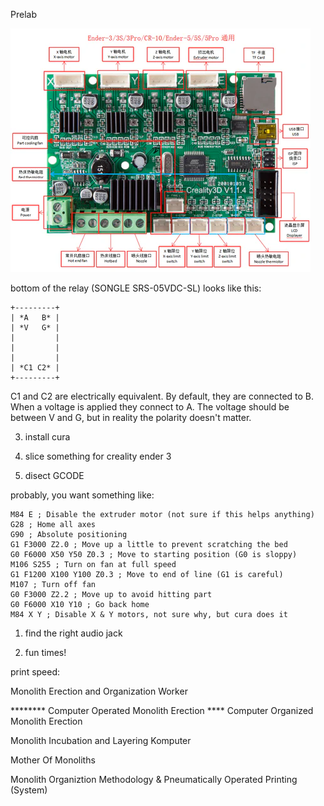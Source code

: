 Prelab

![diagram of the ender 3 3D printer](ender_3_board.webp "ender 3 board")

bottom of the relay (SONGLE SRS-05VDC-SL) looks like this:
```
+---------+
| *A   B* |
| *V   G* |
|         |
|         |
|         |
| *C1 C2* |
+---------+
```

C1 and C2 are electrically equivalent. By default, they are connected to B. When a voltage is applied they connect to A. The voltage should be between V and G, but in reality the polarity doesn't matter.

3. install cura

4. slice something for creality ender 3

5. disect GCODE

probably, you want something like:

```
M84 E ; Disable the extruder motor (not sure if this helps anything)
G28 ; Home all axes
G90 ; Absolute positioning
G1 F3000 Z2.0 ; Move up a little to prevent scratching the bed
G0 F6000 X50 Y50 Z0.3 ; Move to starting position (G0 is sloppy)
M106 S255 ; Turn on fan at full speed
G1 F1200 X100 Y100 Z0.3 ; Move to end of line (G1 is careful)
M107 ; Turn off fan
G0 F3000 Z2.2 ; Move up to avoid hitting part
G0 F6000 X10 Y10 ; Go back home
M84 X Y ; Disable X & Y motors, not sure why, but cura does it
```


1. find the right audio jack

2. fun times!



print speed:




Monolith Erection and Organization Worker

******** Computer Operated Monolith Erection
**** Computer Organized Monolith Erection

Monolith Incubation and Layering Komputer

Mother Of Monoliths


Monolith Organiztion Methodology
&
Pneumatically Operated Printing (System)

